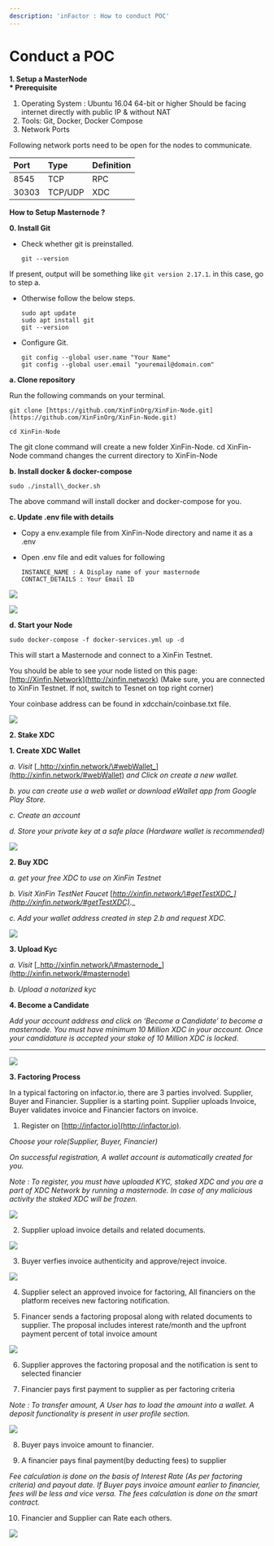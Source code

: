 ```yaml
---
description: 'inFactor : How to conduct POC'
---
```


# Conduct a POC



**1. Setup a MasterNode  
\* Prerequisite**

1. Operating System : Ubuntu 16.04 64-bit or higher Should be facing internet directly with public IP & without NAT
2. Tools: Git, Docker, Docker Compose
3. Network Ports

Following network ports need to be open for the nodes to communicate.

|    **Port** | **Type** | **Definition** |
| :--- | :--- | :--- |
| 8545 | TCP | RPC |
| 30303 | TCP/UDP | XDC |

**How to Setup Masternode ?**

**0. Install Git**

- Check whether git is preinstalled.

      git --version

If present, output will be something like `git version 2.17.1`. in this case, go to step a. 

- Otherwise follow the below steps.

      sudo apt update
      sudo apt install git
      git --version

- Configure Git.

      git config --global user.name "Your Name"
      git config --global user.email "youremail@domain.com"

**a. Clone repository**

  Run the following commands on your terminal.

    git clone [https://github.com/XinFinOrg/XinFin-Node.git](https://github.com/XinFinOrg/XinFin-Node.git)

    cd XinFin-Node

The git clone command will create a new folder XinFin-Node.  cd XinFin-Node command changes the current directory to XinFin-Node

**b. Install docker & docker-compose**

    sudo ./install\_docker.sh

The above command will install docker and docker-compose for you.

**c. Update .env file with details**

- Copy a env.example file from XinFin-Node directory and name it as a .env

- Open .env file and edit values for following

      INSTANCE_NAME : A Display name of your masternode
      CONTACT_DETAILS : Your Email ID

<p>
    <img src="../../../developer-html/assets/images/infactor/xinfin-node.png"/>
</p>

<p>
    <img src="../../../developer-html/assets/images/infactor/masternode-.env.png"/>
</p>

**d. Start your Node**

    sudo docker-compose -f docker-services.yml up -d

This will start a Masternode and connect to a XinFin Testnet.

You should be able to see your node listed on this page: [http://Xinfin.Network](http://xinfin.network) \(Make sure, you are connected to XinFin Testnet. If not, switch to Tesnet on top right corner\)

Your coinbase address can be found in xdcchain/coinbase.txt file.

<p>
    <img src="../../../developer-html/assets/images/infactor/masternode-listing.png"/>
</p>

**2. Stake XDC**  


**1. Create XDC Wallet**

_a. Visit_ [_http://xinfin.network/\#webWallet_](http://xinfin.network/#webWallet) _and Click on create a new wallet._

_b. you can create use a web wallet or download eWallet app from Google Play Store._

_c. Create an account_

_d. Store your private key at a safe place \(Hardware wallet is recommended\)_

<p>
    <img src="../../../developer-html/assets/images/infactor/xinfin_wallet.png"/>
</p>

**2. Buy XDC**

_a. get your free XDC to use on XinFin Testnet_

_b. Visit XinFin TestNet Faucet_  [_http://xinfin.network/\#getTestXDC_](http://xinfin.network/#getTestXDC)_._

_c. Add your wallet address created in step 2.b and request XDC._

<p>
    <img src="../../../developer-html/assets/images/infactor/masternode-faucet.png"/>
</p>  

**3. Upload Kyc**

_a. Visit_ [_http://xinfin.network/\#masternode_](http://xinfin.network/#masternode)

_b. Upload a notarized kyc_

**4. Become a Candidate**

_Add your account address and click on ‘Become a Candidate’ to become a masternode. You must have minimum 10 Million XDC in your account. Once your candidature is accepted your stake of 10 Million XDC is locked._  
****

<p>
    <img src="../../../developer-html/assets/images/infactor/masternode-node.png"/>
</p>

**3. Factoring Process**

In a typical factoring on infactor.io, there are 3 parties involved. Supplier, Buyer and Financier. Supplier is a starting point. Supplier uploads Invoice, Buyer validates invoice and Financier factors on invoice.

1. Register on [http://infactor.io](http://infactor.io).

_Choose your role\(Supplier, Buyer, Financier\)_

_On successful registration, A wallet account is automatically created for you._

_Note : To register, you must have uploaded KYC, staked XDC and you are a part of XDC Network by running a masternode. In case of any malicious activity the staked XDC will be frozen._

<p>
    <img src="../../../developer-html/assets/images/infactor/infactor_login.png"/>
</p>

2. Supplier upload invoice details and related documents.

<p>
    <img src="../../../developer-html/assets/images/infactor/infactor_createInvoice.png"/>
</p>

3. Buyer verfies invoice authenticity and approve/reject invoice.

<p>
    <img src="../../../developer-html/assets/images/infactor/infactor_buyer approval.png"/>
</p>

4. Supplier select an approved invoice for factoring, All financiers on the platform receives new factoring notification.

5. Financer sends a factoring proposal along with related documents to supplier. The proposal includes interest rate/month and the upfront payment percent of total invoice amount

<p>
    <img src="../../../developer-html/assets/images/infactor/infactor_factorProposal.png"/>
</p>

6. Supplier approves the factoring proposal and the notification is sent to selected financier

7. Financier pays first payment to supplier as per factoring criteria

_Note : To transfer amount, A User has to load the amount into a wallet. A deposit functionality is present in user profile section._

<p>
    <img src="../../../developer-html/assets/images/infactor/infactor_paysupplier.png"/>
</p>

8. Buyer pays invoice amount to financier.

9. A financier pays final payment\(by deducting fees\) to supplier

_Fee calculation is done on the basis of Interest Rate \(As per factoring criteria\) and payout date. If Buyer pays invoice amount earlier to financier, fees will be less and vice versa. The fees calculation is done on the smart contract._

10. Financier and Supplier can Rate each others.

<p>
    <img src="../../../developer-html/assets/images/infactor/ratings.png"/>
</p>
